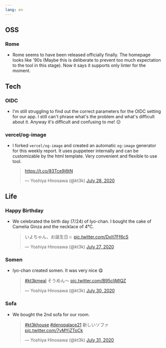 ```yaml
---
lang: en
---
```


## OSS

### Rome

- Rome seems to have been released officially finally. The homepage looks like '90s (Maybe this is deliberate to prevent too much expectation to the tool in this stage). Now it says it supports only linter for the moment.

## Tech

### OIDC

- I'm still struggling to find out the correct parameters for the OIDC setting for our app. I still can't phrase what's the problem and what's difficult about it. Anyway it's difficult and confusing to me! 😕

### vercel/og-image

- I forked `vercel/og-image` and created an automatic `og:image` generator for this weekly report. It uses puppeteer internally and can be customizable by the html template. Very convenient and flexible to use tool.

  <blockquote class="twitter-tweet"><p lang="und" dir="ltr"><a href="https://t.co/83Tce9j6tN">https://t.co/83Tce9j6tN</a></p>&mdash; Yoshiya Hinosawa (@kt3k) <a href="https://twitter.com/kt3k/status/1288142301097672705?ref_src=twsrc%5Etfw">July 28, 2020</a></blockquote> <script async src="https://platform.twitter.com/widgets.js" charset="utf-8"></script>

## Life

### Happy Birthday

- We celebrated the birth day (7/24) of Iyo-chan. I bought the cake of Camelia Ginza and the necklace of 4°C.

  <blockquote class="twitter-tweet"><p lang="ja" dir="ltr">いよちゃん、お誕生日☺️ <a href="https://t.co/DxIt7Ff6cS">pic.twitter.com/DxIt7Ff6cS</a></p>&mdash; Yoshiya Hinosawa (@kt3k) <a href="https://twitter.com/kt3k/status/1287736745795055617?ref_src=twsrc%5Etfw">July 27, 2020</a></blockquote> <script async src="https://platform.twitter.com/widgets.js" charset="utf-8"></script>

### Somen

- Iyo-chan created somen. It was very nice 😋

  <blockquote class="twitter-tweet"><p lang="ja" dir="ltr"><a href="https://twitter.com/hashtag/kt3kmeal?src=hash&amp;ref_src=twsrc%5Etfw">#kt3kmeal</a> そうめん〜 <a href="https://t.co/B95cljMlQZ">pic.twitter.com/B95cljMlQZ</a></p>&mdash; Yoshiya Hinosawa (@kt3k) <a href="https://twitter.com/kt3k/status/1288802144276029440?ref_src=twsrc%5Etfw">July 30, 2020</a></blockquote> <script async src="https://platform.twitter.com/widgets.js" charset="utf-8"></script>

### Sofa

- We bought the 2nd sofa for our room.

  <blockquote class="twitter-tweet"><p lang="ja" dir="ltr"><a href="https://twitter.com/hashtag/kt3khouse?src=hash&amp;ref_src=twsrc%5Etfw">#kt3khouse</a> <a href="https://twitter.com/hashtag/denopalace21?src=hash&amp;ref_src=twsrc%5Etfw">#denopalace21</a> 新しいソファ <a href="https://t.co/7vMYjZToCk">pic.twitter.com/7vMYjZToCk</a></p>&mdash; Yoshiya Hinosawa (@kt3k) <a href="https://twitter.com/kt3k/status/1289060071175933952?ref_src=twsrc%5Etfw">July 31, 2020</a></blockquote> <script async src="https://platform.twitter.com/widgets.js" charset="utf-8"></script>
